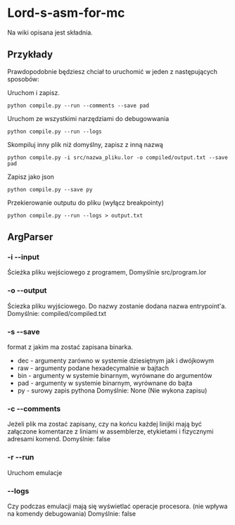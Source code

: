 # Lord-s-asm-for-mc
Na wiki opisana jest składnia.
## Przykłady
Prawdopodobnie będziesz chciał to uruchomić w jeden z następujących sposobów:


Uruchom i zapisz.
```
python compile.py --run --comments --save pad 
```
Uruchom ze wszystkimi narzędziami do debugowwania
```
python compile.py --run --logs
```
Skompiluj inny plik niż domyślny, zapisz z inną nazwą
```
python compile.py -i src/nazwa_pliku.lor -o compiled/output.txt --save pad
```
Zapisz jako json
```
python compile.py --save py
```
Przekierowanie outputu do pliku (wyłącz breakpointy)
```
python compile.py --run --logs > output.txt
```
## ArgParser
### -i --input
Ścieżka pliku wejściowego z programem, 
Domyślnie src/program.lor
### -o --output
Ściezka pliku wyjściowego. Do nazwy zostanie dodana nazwa entrypoint'a.
Domyślnie: compiled/compiled.txt
### -s --save
format z jakim ma zostać zapisana binarka.
* dec - argumenty zarówno w systemie dziesiętnym jak i dwójkowym
* raw - argumenty podane hexadecymalnie w bajtach
* bin - argumenty w systemie binarnym, wyrównane do argumentów
* pad - argumenty w systemie binarnym, wyrównane do bajta
* py  - surowy zapis pythona
Domyślnie: None (Nie wykona zapisu)
### -c --comments
Jeżeli plik ma zostać zapisany, czy na końcu każdej linijki mają być załączone komentarze z liniami w assemblerze, etykietami i fizycznymi adresami komend.
Domyślnie: false
### -r --run
Uruchom emulacje
### --logs
Czy podczas emulacji mają się wyświetlać operacje procesora. (nie wpływa na komendy debugowania)
Domyślnie: false
